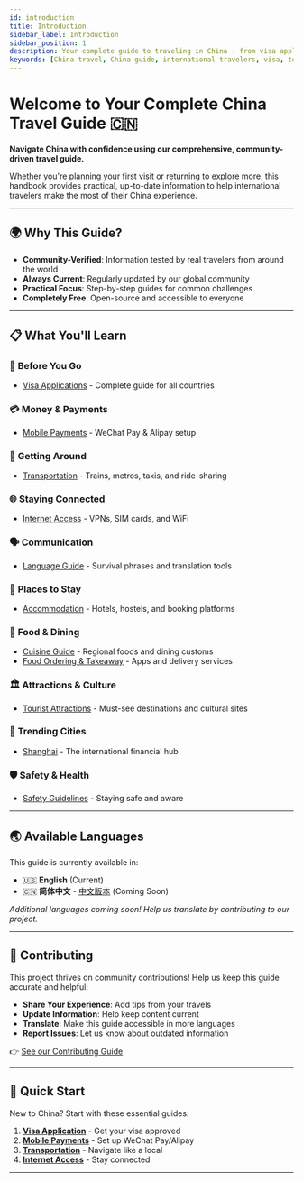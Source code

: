 ```yaml
---
id: introduction
title: Introduction
sidebar_label: Introduction
sidebar_position: 1
description: Your complete guide to traveling in China - from visa applications to cultural insights
keywords: [China travel, China guide, international travelers, visa, tourism]
---
```


# Welcome to Your Complete China Travel Guide 🇨🇳

**Navigate China with confidence using our comprehensive, community-driven travel guide.**

Whether you're planning your first visit or returning to explore more, this handbook provides practical, up-to-date information to help international travelers make the most of their China experience.

---

## 🌍 Why This Guide?

- **Community-Verified**: Information tested by real travelers from around the world
- **Always Current**: Regularly updated by our global community
- **Practical Focus**: Step-by-step guides for common challenges
- **Completely Free**: Open-source and accessible to everyone

---

## 📋 What You'll Learn

### 🛂 **Before You Go**
- [Visa Applications](./visa.mdx) - Complete guide for all countries

### 💳 **Money & Payments**
- [Mobile Payments](./payment.mdx) - WeChat Pay & Alipay setup

### 🚄 **Getting Around**
- [Transportation](./transportation.mdx) - Trains, metros, taxis, and ride-sharing

### 🌐 **Staying Connected**
- [Internet Access](./internet.mdx) - VPNs, SIM cards, and WiFi

### 🗣️ **Communication**
- [Language Guide](./language.mdx) - Survival phrases and translation tools

### 🏨 **Places to Stay**
- [Accommodation](./accommodation.mdx) - Hotels, hostels, and booking platforms

### 🍜 **Food & Dining**
- [Cuisine Guide](./food/cuisine.mdx) - Regional foods and dining customs
- [Food Ordering & Takeaway](./food/order-and-takeaway.mdx) - Apps and delivery services

### 🏛️ **Attractions & Culture**
- [Tourist Attractions](./attractions.mdx) - Must-see destinations and cultural sites

### 🌆 **Trending Cities**
- [Shanghai](./cities/shanghai.mdx) - The international financial hub

### 🛡️ **Safety & Health**
- [Safety Guidelines](./safety.mdx) - Staying safe and aware

---

## 🌏 Available Languages

This guide is currently available in:

- 🇺🇸 **English** (Current)
- 🇨🇳 **简体中文** - [中文版本](../zh-CN/introduction) (Coming Soon)

*Additional languages coming soon! Help us translate by contributing to our project.*

---

## 🤝 Contributing

This project thrives on community contributions! Help us keep this guide accurate and helpful:

- **Share Your Experience**: Add tips from your travels
- **Update Information**: Help keep content current
- **Translate**: Make this guide accessible in more languages
- **Report Issues**: Let us know about outdated information

👉 [See our Contributing Guide](https://github.com/KatyTao/China-travel-handbook/blob/main/CONTRIBUTING.md)

---

## 🚀 Quick Start

New to China? Start with these essential guides:

1. **[Visa Application](./visa.mdx)** - Get your visa approved
2. **[Mobile Payments](./payment.mdx)** - Set up WeChat Pay/Alipay
3. **[Transportation](./transportation.mdx)** - Navigate like a local
4. **[Internet Access](./internet.mdx)** - Stay connected

---